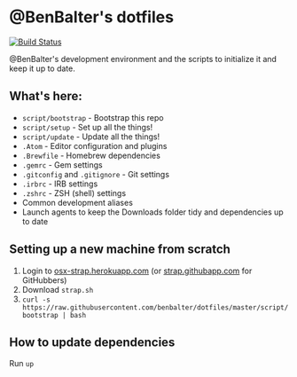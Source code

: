 # @BenBalter's dotfiles
[![Build Status](https://travis-ci.org/benbalter/dotfiles.svg?branch=master)](https://travis-ci.org/benbalter/dotfiles)

@BenBalter's development environment and the scripts to initialize it and keep it up to date.

## What's here:

- `script/bootstrap` - Bootstrap this repo
- `script/setup` - Set up all the things!
- `script/update` - Update all the things!
- `.Atom` - Editor configuration and plugins
- `.Brewfile` - Homebrew dependencies
- `.gemrc` - Gem settings
- `.gitconfig` and `.gitignore` - Git settings
- `.irbrc` - IRB settings
- `.zshrc` - ZSH (shell) settings
- Common development aliases
- Launch agents to keep the Downloads folder tidy and dependencies up to date

## Setting up a new machine from scratch

1. Login to [osx-strap.herokuapp.com](https://osx-strap.herokuapp.com/) (or [strap.githubapp.com](https://strap.githubapp.com) for GitHubbers)
2. Download `strap.sh`
3. `curl -s https://raw.githubusercontent.com/benbalter/dotfiles/master/script/bootstrap | bash`

## How to update dependencies

Run `up`
